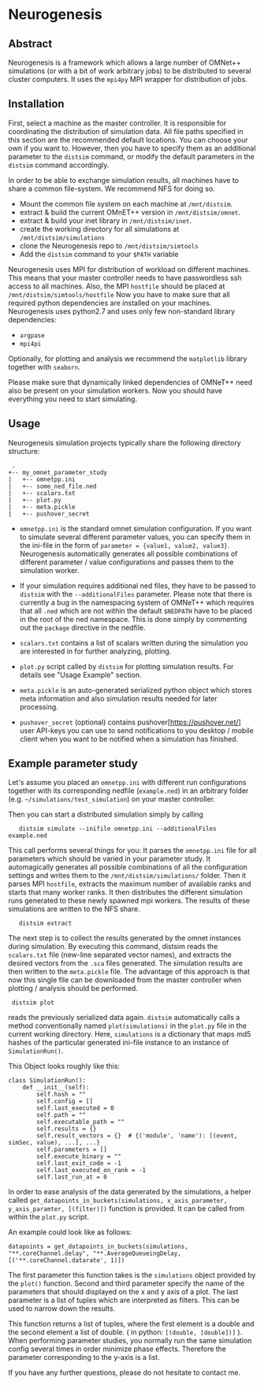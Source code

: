 Neurogenesis
============

Abstract
--------

Neurogenesis is a framework which allows a large number of OMNet++ simulations (or with a bit of work arbitrary jobs) to 
be distributed to several cluster computers. It uses the `mpi4py` MPI wrapper for distribution of jobs.
 
Installation
------------
 
First, select a machine as the master controller. It is responsible for coordinating the distribution of simulation data.
All file paths specified in this section are the recommended default locations. You can choose your own if you want to.
However, then you have to specify them as an additional parameter to the `distsim` command, or modify the default parameters
in the `distsim` command accordingly.

In order to be able to exchange simulation results, all machines have to share a common file-system. We recommend NFS for doing so.

  * Mount the common file system on each machine at `/mnt/distsim`.  
  * extract & build the current OMnET++ version in `/mnt/distsim/omnet`.
  * extract & build your inet library in `/mnt/distsim/inet`.
  * create the working directory for all simulations at `/mnt/distsim/simulations`
  * clone the Neurogenesis repo to `/mnt/distsim/simtools`
  * Add the `distsim` command to your `$PATH` variable

Neurogenesis uses MPI for distribution of workload on different machines. This means that your master controller needs to have
passwordless ssh access to all machines. Also, the MPI `hostfile` should be placed at  `/mnt/distsim/simtools/hostfile`
Now you have to make sure that all required python dependencies are installed on your machines. Neurogenesis uses python2.7
and uses only few non-standard library dependencies:

  * `argpase`
  * `mpi4pi`
  
Optionally, for plotting and analysis we recommend the `matplotlib` library together with `seaborn`.

Please make sure that dynamically linked dependencies of OMNeT++ need also be present on your simulation workers.
Now you should have everything you need to start simulating.

Usage
-----

Neurogenesis simulation projects typically share the following directory structure:
 
``` 
 .
+-- my_omnet_parameter_study
|   +-- omnetpp.ini
|   +-- some_ned_file.ned
|   +-- scalars.txt
|   +-- plot.py
|   +-- meta.pickle
|   +-- pushover_secret
```

  * `omnetpp.ini` is the standard omnet simulation configuration. If you want to simulate several different parameter values,
  you can specify them in the ini-file in the form of `parameter = {value1, value2, value3}`. Neurogenesis automatically
  generates all possible combinations of different parameter / value configurations and passes them to the simulation worker.
  
  * If your simulation requires additional ned files, they have to be passed to `distsim` with the `--additionalFiles` parameter. Please
  note that there is currently a bug in the namespacing system of OMNeT++ which requires that all `.ned` which are not within the default
  `$NEDPATH` have to be placed in the root of the ned namespace. This is done simply by commenting out the `package` directive in the nedfile.
  
  * `scalars.txt` contains a list of scalars written during the simulation you are interested in for further analyzing, plotting.
  
  * `plot.py` script called by `distsim` for plotting simulation results. For details see "Usage Example" section.
  
  * `meta.pickle` is an auto-generated serialized python object which stores meta information and also simulation results needed for later processing.
  
  * `pushover_secret` (optional) contains pushover[https://pushover.net/] user API-keys you can use to send notifications
  to you desktop / mobile client when you want to be notified when a simulation has finished.
  
  
  
  
 Example parameter study
 -----------------------
 
 Let's assume you placed an `omnetpp.ini` with different run configurations together with its corresponding nedfile (`example.ned`) 
 in an arbitrary folder (e.g. `~/simulations/test_simulation`) on your master controller.
   
 Then you can start a distributed simulation simply by calling
 
 ```
    distsim simulate --inifile omnetpp.ini --additionalFiles example.ned
 ```
 
 This call performs several things for you: It parses the `omnetpp.ini` file for all parameters which should be varied 
 in your parameter study. It automagically generates all possible combinations of all the configuration settings and writes
 them to the `/mnt/distsim/simulations/` folder. Then it parses MPI `hostfile`, extracts the maximum number of available 
 ranks and starts that many worker ranks. It then distributes the different simulation runs generated to these newly 
 spawned mpi workers. The results of these simulations are written to the NFS share.
 
 ```
    distsim extract
 ```
 
 The next step is to collect the results generated by the omnet instances during simulation. By executing this command, 
 distsim reads the `scalars.txt` file (new-line separated vector names), and extracts the desired vectors from the `.sca`
 files generated. The simulation results are then written to the `meta.pickle` file. The advantage of this approach is
 that now this single file can be downloaded from the master controller when plotting / analysis should be performed.
 
 ```
  distsim plot
```

reads the previously serialized data again. `distsim` automatically calls a method conventionally named `plot(simulations)` 
in the `plot.py` file in the current working directory. Here, `simulations` is a dictionary that maps md5 hashes of the 
particular generated ini-file instance to an instance of `SimulationRun()`.

This Object looks roughly like this:

````
class SimulationRun():
    def __init__(self):
        self.hash = ""
        self.config = []
        self.last_executed = 0
        self.path = ""
        self.executable_path = ""
        self.results = {}
        self.result_vectors = {}  # {('module', 'name'): [(event, simSec, value), ...], ...}
        self.parameters = []
        self.execute_binary = ""
        self.last_exit_code = -1
        self.last_executed_on_rank = -1
        self.last_run_at = 0
````


In order to ease analysis of the data generated by the simulations, a helper called `get_datapoints_in_buckets(simulations, x_axis_parameter, y_axis_paramter, [(filter)])` 
function is provided. It can be called from
within the `plot.py` script.

An example could look like as follows:

```
datapoints = get_datapoints_in_buckets(simulations, "**.coreChannel.delay", "**.AverageQueueingDelay, [('**.coreChannel.datarate', 1)])
```

The first parameter this function takes is the `simulations` object provided by the `plot()` function. Second and third
parameter specify the name of the parameters that should displayed on the x and y axis of a plot.
The last parameter is a list of tuples which are interpreted as filters. This can be used to narrow down the results.

This function returns a list of tuples, where the first element is a double and the second element a list of double.
( in python: `[(double, [double])]` ).
When performing parameter studies, you normally run the same simulation config several times in order minimize phase effects.
Therefore the parameter corresponding to the y-axis is a list.




If you have any further questions, please do not hesitate to contact me.